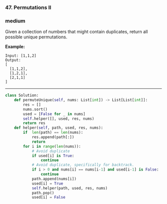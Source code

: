 ### 47. Permutations II

### medium

Given a collection of numbers that might contain duplicates, return all possible unique permutations.

**Example:**

```
Input: [1,1,2]
Output:
[
  [1,1,2],
  [1,2,1],
  [2,1,1]
]
```

------

```python
class Solution:
    def permuteUnique(self, nums: List[int]) -> List[List[int]]:
        res = []
        nums.sort()
        used = [False for _ in nums]
        self.helper([], used, res, nums)
        return res
    def helper(self, path, used, res, nums):
        if  len(path) == len(nums):
            res.append(path[:])
            return
        for i in range(len(nums)):
            # Avoid duplicate
            if used[i] is True:
                continue
            # Avoid duplicate, specifically for backtrack.
            if i > 0 and nums[i] == nums[i-1] and used[i-1] is False:
                continue
            path.append(nums[i])
            used[i] = True
            self.helper(path, used, res, nums)
            path.pop()
            used[i] = False
```

